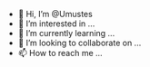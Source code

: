 - 👋 Hi, I’m @Umustes
- 👀 I’m interested in ...
- 🌱 I’m currently learning ...
- 💞️ I’m looking to collaborate on ...
- 📫 How to reach me ...

<!---
Umustes/Umustes is a ✨ special ✨ repository because its `README.md` (this file) appears on your GitHub profile.
You can click the Preview link to take a look at your changes.
--->
